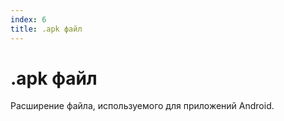 ```yaml
---
index: 6
title: .apk файл
---
```

# .apk файл

Расширение файла, используемого для приложений Android.